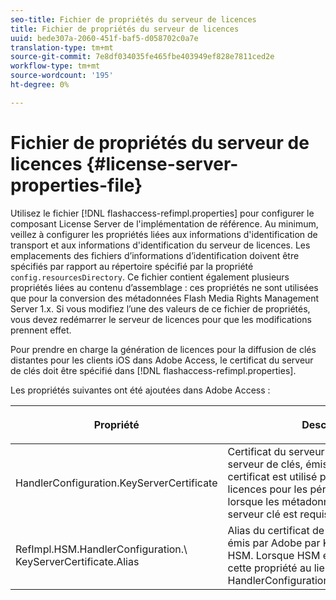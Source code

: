 ```yaml
---
seo-title: Fichier de propriétés du serveur de licences
title: Fichier de propriétés du serveur de licences
uuid: bede307a-2060-451f-baf5-d058702c0a7e
translation-type: tm+mt
source-git-commit: 7e8df034035fe465fbe403949ef828e7811ced2e
workflow-type: tm+mt
source-wordcount: '195'
ht-degree: 0%

---
```



# Fichier de propriétés du serveur de licences {#license-server-properties-file}

Utilisez le fichier [!DNL flashaccess-refimpl.properties] pour configurer le composant License Server de l&#39;implémentation de référence. Au minimum, veillez à configurer les propriétés liées aux informations d&#39;identification de transport et aux informations d&#39;identification du serveur de licences. Les emplacements des fichiers d’informations d’identification doivent être spécifiés par rapport au répertoire spécifié par la propriété `config.resourcesDirectory`. Ce fichier contient également plusieurs propriétés liées au contenu d’assemblage : ces propriétés ne sont utilisées que pour la conversion des métadonnées Flash Media Rights Management Server 1.x. Si vous modifiez l’une des valeurs de ce fichier de propriétés, vous devez redémarrer le serveur de licences pour que les modifications prennent effet.

Pour prendre en charge la génération de licences pour la diffusion de clés distantes pour les clients iOS dans Adobe Access, le certificat du serveur de clés doit être spécifié dans [!DNL flashaccess-refimpl.properties].

Les propriétés suivantes ont été ajoutées dans Adobe Access :

<table frame="all" colsep="1" rowsep="1" class="+ topic/table adobe-d/table " id="table_xz2_lwy_n4"> 
 <thead class="- topic/thead "> 
  <tr rowsep="1" class="- topic/row "> 
   <th colname="1" class="- topic/entry entry"> <p class="- topic/p ">Propriété </p> </th> 
   <th colname="2" class="- topic/entry entry"> <p class="- topic/p ">Description </p> </th> 
  </tr> 
 </thead>
 <tbody class="- topic/tbody "> 
  <tr rowsep="1" class="- topic/row "> 
   <td colname="1" class="- topic/entry "><span class="codeph"> HandlerConfiguration.KeyServerCertificate</span> </td> 
   <td colname="2" class="- topic/entry "> Certificat du serveur de licences du serveur de clés, émis par Adobe. Ce certificat est utilisé pour générer des licences pour les périphériques iOS, lorsque les métadonnées indiquent qu’un serveur clé est requis. </td> 
  </tr> 
  <tr rowsep="0" class="- topic/row "> 
   <td colname="1" class="- topic/entry "><span class="codeph"> RefImpl.HSM.HandlerConfiguration.\ KeyServerCertificate.Alias</span> </td> 
   <td colname="2" class="- topic/entry ">Alias du certificat de serveur de licences émis par Adobe par Key Server stocké sur HSM. Lorsque HSM est activé, utilisez cette propriété au lieu de <span class="codeph"> HandlerConfiguration.KeyServerCertificate</span>. </td> 
  </tr> 
 </tbody> 
</table>

